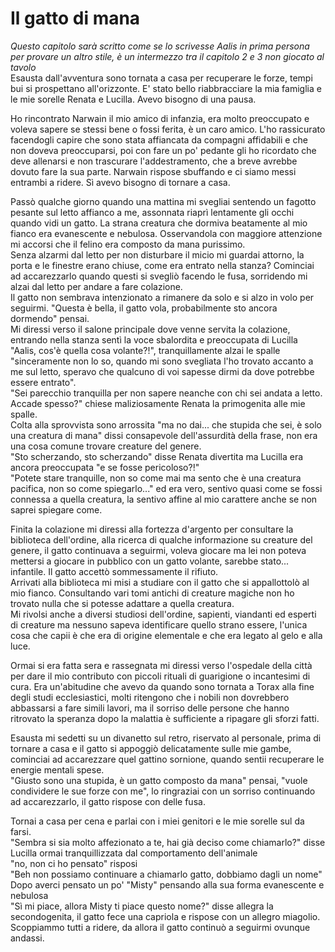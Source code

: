 # Il gatto di mana
_Questo capitolo sarà scritto come se lo scrivesse Aalis in prima persona per provare un altro stile, è un intermezzo tra il capitolo 2 e 3 non giocato al tavolo_    
Esausta dall'avventura sono tornata a casa per recuperare le forze, tempi bui si prospettano all'orizzonte. E' stato bello riabbracciare la mia famiglia e le mie sorelle Renata e Lucilla. Avevo bisogno di una pausa.

Ho rincontrato Narwain il mio amico di infanzia, era molto preoccupato e voleva sapere se stessi bene o fossi ferita, è un caro amico. L'ho rassicurato facendogli capire che sono stata affiancata da compagni affidabili e che non doveva preoccuparsi, poi con fare un po' pedante gli ho ricordato che deve allenarsi e non trascurare l'addestramento, che a breve avrebbe dovuto fare la sua parte. Narwain rispose sbuffando e ci siamo messi entrambi a ridere. Sì avevo bisogno di tornare a casa.

Passò qualche giorno quando una mattina mi svegliai sentendo un fagotto pesante sul letto affianco a me, assonnata riaprì lentamente gli occhi quando vidi un gatto. La strana creatura che dormiva beatamente al mio fianco era evanescente e nebulosa. Osservandola con maggiore attenzione mi accorsi che il felino era composto da mana purissimo.    
Senza alzarmi dal letto per non disturbare il micio mi guardai attorno, la porta e le finestre erano chiuse, come era entrato nella stanza? Cominciai ad accarezzarlo quando questi si svegliò facendo le fusa, sorridendo mi alzai dal letto per andare a fare colazione.    
Il gatto non sembrava intenzionato a rimanere da solo e si alzo in volo per seguirmi. "Questa è bella, il gatto vola, probabilmente sto ancora dormendo" pensai.    
Mi diressi verso il salone principale dove venne servita la colazione, entrando nella stanza sentì la voce sbalordita e preoccupata di Lucilla "Aalis, cos'è quella cosa volante?!", tranquillamente alzai le spalle "sinceramente non lo so, quando mi sono svegliata l'ho trovato accanto a me sul letto, speravo che qualcuno di voi sapesse dirmi da dove potrebbe essere entrato".    
"Sei parecchio tranquilla per non sapere neanche con chi sei andata a letto. Accade spesso?" chiese maliziosamente Renata la primogenita alle mie spalle.    
Colta alla sprovvista sono arrossita "ma no dai... che stupida che sei, è solo una creatura di mana" dissi consapevole dell'assurdità della frase, non era una cosa comune trovare creature del genere.    
"Sto scherzando, sto scherzando" disse Renata divertita ma Lucilla era ancora preoccupata "e se fosse pericoloso?!"    
"Potete stare tranquille, non so come mai ma sento che è una creatura pacifica, non so come spiegarlo..." ed era vero, sentivo quasi come se fossi connessa a quella creatura, la sentivo affine al mio carattere anche se non saprei spiegare come.

Finita la colazione mi diressi alla fortezza d'argento per consultare la biblioteca dell'ordine, alla ricerca di qualche informazione su creature del genere, il gatto continuava a seguirmi, voleva giocare ma lei non poteva mettersi a giocare in pubblico con un gatto volante, sarebbe stato... infantile. Il gatto accettò sommessamente il rifiuto.    
Arrivati alla biblioteca mi misi a studiare con il gatto che si appallottolò al mio fianco. Consultando vari tomi antichi di creature magiche non ho trovato nulla che si potesse adattare a quella creatura.    
Mi rivolsi anche a diversi studiosi dell'ordine, sapienti, viandanti ed esperti di creature ma nessuno sapeva identificare quello strano essere, l'unica cosa che capii è che era di origine elementale e che era legato al gelo e alla luce.

Ormai si era fatta sera e rassegnata mi diressi verso l'ospedale della città per dare il mio contributo con piccoli rituali di guarigione o incantesimi di cura. Era un'abitudine che avevo da quando sono tornata a Torax alla fine degli studi ecclesiastici, molti ritengono che i nobili non dovrebbero abbassarsi a fare simili lavori, ma il sorriso delle persone che hanno ritrovato la speranza dopo la malattia è sufficiente a ripagare gli sforzi fatti.

Esausta mi sedetti su un divanetto sul retro, riservato al personale,  prima di tornare a casa e il gatto si appoggiò delicatamente sulle mie gambe, cominciai ad accarezzare quel gattino sornione, quando sentii recuperare le energie mentali spese.    
"Giusto sono una stupida, è un gatto composto da mana" pensai, "vuole condividere le sue forze con me", lo ringraziai con un sorriso continuando ad accarezzarlo, il gatto rispose con delle fusa.

Tornai a casa per cena e parlai con i miei genitori e le mie sorelle sul da farsi.    
"Sembra si sia molto affezionato a te, hai già deciso come chiamarlo?" disse Lucilla ormai tranquillizzata dal comportamento dell'animale     
"no, non ci ho pensato" risposi    
"Beh non possiamo continuare a chiamarlo gatto, dobbiamo dagli un nome"    
Dopo averci pensato un po' "Misty" pensando alla sua forma evanescente e nebulosa    
"Sì mi piace, allora Misty ti piace questo nome?" disse allegra la secondogenita, il gatto fece una capriola e rispose con un allegro miagolio.    
Scoppiammo tutti a ridere, da allora il gatto continuò a seguirmi ovunque andassi.